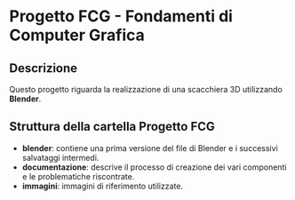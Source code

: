 # Progetto FCG - Fondamenti di Computer Grafica

## Descrizione
Questo progetto riguarda la realizzazione di una scacchiera 3D utilizzando **Blender**.

## Struttura della cartella Progetto FCG
- **blender**: contiene una prima versione del file di Blender e i successivi salvataggi intermedi.
- **documentazione**: descrive il processo di creazione dei vari componenti e le problematiche riscontrate.
- **immagini**: immagini di riferimento utilizzate.



